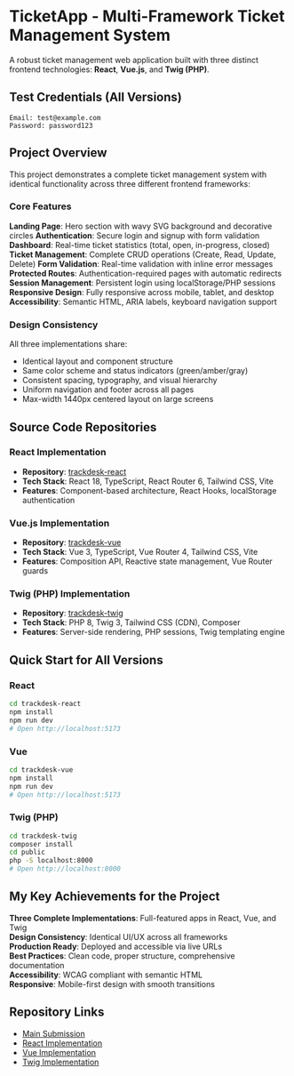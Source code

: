 # TicketApp - Multi-Framework Ticket Management System

A robust ticket management web application built with three distinct frontend technologies: **React**, **Vue.js**, and **Twig (PHP)**.

## Test Credentials (All Versions)

```
Email: test@example.com
Password: password123
```

## Project Overview

This project demonstrates a complete ticket management system with identical functionality across three different frontend frameworks:

### Core Features

**Landing Page**: Hero section with wavy SVG background and decorative circles
**Authentication**: Secure login and signup with form validation
**Dashboard**: Real-time ticket statistics (total, open, in-progress, closed)
**Ticket Management**: Complete CRUD operations (Create, Read, Update, Delete)
**Form Validation**: Real-time validation with inline error messages
**Protected Routes**: Authentication-required pages with automatic redirects
**Session Management**: Persistent login using localStorage/PHP sessions
**Responsive Design**: Fully responsive across mobile, tablet, and desktop
**Accessibility**: Semantic HTML, ARIA labels, keyboard navigation support

### Design Consistency

All three implementations share:

- Identical layout and component structure
- Same color scheme and status indicators (green/amber/gray)
- Consistent spacing, typography, and visual hierarchy
- Uniform navigation and footer across all pages
- Max-width 1440px centered layout on large screens

## Source Code Repositories

### React Implementation

- **Repository**: [trackdesk-react](https://github.com/Dcomputer22/trackdesk-react)
- **Tech Stack**: React 18, TypeScript, React Router 6, Tailwind CSS, Vite
- **Features**: Component-based architecture, React Hooks, localStorage authentication

### Vue.js Implementation

- **Repository**: [trackdesk-vue](https://github.com/Dcomputer22/trackdesk-vue)
- **Tech Stack**: Vue 3, TypeScript, Vue Router 4, Tailwind CSS, Vite
- **Features**: Composition API, Reactive state management, Vue Router guards

### Twig (PHP) Implementation

- **Repository**: [trackdesk-twig](https://github.com/Dcomputer22/trackdesk-twig)
- **Tech Stack**: PHP 8, Twig 3, Tailwind CSS (CDN), Composer
- **Features**: Server-side rendering, PHP sessions, Twig templating engine

## Quick Start for All Versions

### React

```bash
cd trackdesk-react
npm install
npm run dev
# Open http://localhost:5173
```

### Vue

```bash
cd trackdesk-vue
npm install
npm run dev
# Open http://localhost:5173
```

### Twig (PHP)

```bash
cd trackdesk-twig
composer install
cd public
php -S localhost:8000
# Open http://localhost:8000
```

## My Key Achievements for the Project

**Three Complete Implementations**: Full-featured apps in React, Vue, and Twig  
 **Design Consistency**: Identical UI/UX across all frameworks  
 **Production Ready**: Deployed and accessible via live URLs  
 **Best Practices**: Clean code, proper structure, comprehensive documentation  
 **Accessibility**: WCAG compliant with semantic HTML  
 **Responsive**: Mobile-first design with smooth transitions

## Repository Links

- [Main Submission](https://github.com/Dcomputer22/ticket-app-submission)
- [React Implementation](https://github.com/Dcomputer22/trackdesk-react)
- [Vue Implementation](https://github.com/Dcomputer22/trackdesk-vue)
- [Twig Implementation](https://github.com/Dcomputer22/trackdesk-twig)
